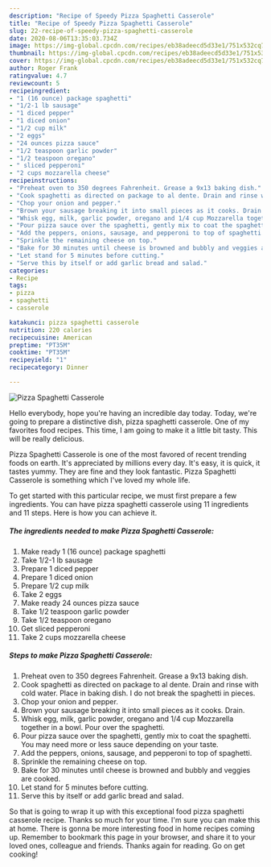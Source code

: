 ```yaml
---
description: "Recipe of Speedy Pizza Spaghetti Casserole"
title: "Recipe of Speedy Pizza Spaghetti Casserole"
slug: 22-recipe-of-speedy-pizza-spaghetti-casserole
date: 2020-08-06T13:35:03.734Z
image: https://img-global.cpcdn.com/recipes/eb38adeecd5d33e1/751x532cq70/pizza-spaghetti-casserole-recipe-main-photo.jpg
thumbnail: https://img-global.cpcdn.com/recipes/eb38adeecd5d33e1/751x532cq70/pizza-spaghetti-casserole-recipe-main-photo.jpg
cover: https://img-global.cpcdn.com/recipes/eb38adeecd5d33e1/751x532cq70/pizza-spaghetti-casserole-recipe-main-photo.jpg
author: Roger Frank
ratingvalue: 4.7
reviewcount: 5
recipeingredient:
- "1 (16 ounce) package spaghetti"
- "1/2-1 lb sausage"
- "1 diced pepper"
- "1 diced onion"
- "1/2 cup milk"
- "2 eggs"
- "24 ounces pizza sauce"
- "1/2 teaspoon garlic powder"
- "1/2 teaspoon oregano"
- " sliced pepperoni"
- "2 cups mozzarella cheese"
recipeinstructions:
- "Preheat oven to 350 degrees Fahrenheit. Grease a 9x13 baking dish."
- "Cook spaghetti as directed on package to al dente. Drain and rinse with cold water. Place in baking dish. I do not break the spaghetti in pieces."
- "Chop your onion and pepper."
- "Brown your sausage breaking it into small pieces as it cooks. Drain."
- "Whisk egg, milk, garlic powder, oregano and 1/4 cup Mozzarella together in a bowl. Pour over the spaghetti."
- "Pour pizza sauce over the spaghetti, gently mix to coat the spaghetti. You may need more or less sauce depending on your taste."
- "Add the peppers, onions, sausage, and pepperoni to top of spaghetti."
- "Sprinkle the remaining cheese on top."
- "Bake for 30 minutes until cheese is browned and bubbly and veggies are cooked."
- "Let stand for 5 minutes before cutting."
- "Serve this by itself or add garlic bread and salad."
categories:
- Recipe
tags:
- pizza
- spaghetti
- casserole

katakunci: pizza spaghetti casserole 
nutrition: 220 calories
recipecuisine: American
preptime: "PT35M"
cooktime: "PT35M"
recipeyield: "1"
recipecategory: Dinner

---
```



![Pizza Spaghetti Casserole](https://img-global.cpcdn.com/recipes/eb38adeecd5d33e1/751x532cq70/pizza-spaghetti-casserole-recipe-main-photo.jpg)

Hello everybody, hope you're having an incredible day today. Today, we're going to prepare a distinctive dish, pizza spaghetti casserole. One of my favorites food recipes. This time, I am going to make it a little bit tasty. This will be really delicious.

Pizza Spaghetti Casserole is one of the most favored of recent trending foods on earth. It's appreciated by millions every day. It's easy, it is quick, it tastes yummy. They are fine and they look fantastic. Pizza Spaghetti Casserole is something which I've loved my whole life.




To get started with this particular recipe, we must first prepare a few ingredients. You can have pizza spaghetti casserole using 11 ingredients and 11 steps. Here is how you can achieve it.

<!--inarticleads1-->

##### The ingredients needed to make Pizza Spaghetti Casserole:

1. Make ready 1 (16 ounce) package spaghetti
1. Take 1/2-1 lb sausage
1. Prepare 1 diced pepper
1. Prepare 1 diced onion
1. Prepare 1/2 cup milk
1. Take 2 eggs
1. Make ready 24 ounces pizza sauce
1. Take 1/2 teaspoon garlic powder
1. Take 1/2 teaspoon oregano
1. Get  sliced pepperoni
1. Take 2 cups mozzarella cheese




<!--inarticleads2-->

##### Steps to make Pizza Spaghetti Casserole:

1. Preheat oven to 350 degrees Fahrenheit. Grease a 9x13 baking dish.
1. Cook spaghetti as directed on package to al dente. Drain and rinse with cold water. Place in baking dish. I do not break the spaghetti in pieces.
1. Chop your onion and pepper.
1. Brown your sausage breaking it into small pieces as it cooks. Drain.
1. Whisk egg, milk, garlic powder, oregano and 1/4 cup Mozzarella together in a bowl. Pour over the spaghetti.
1. Pour pizza sauce over the spaghetti, gently mix to coat the spaghetti. You may need more or less sauce depending on your taste.
1. Add the peppers, onions, sausage, and pepperoni to top of spaghetti.
1. Sprinkle the remaining cheese on top.
1. Bake for 30 minutes until cheese is browned and bubbly and veggies are cooked.
1. Let stand for 5 minutes before cutting.
1. Serve this by itself or add garlic bread and salad.




So that is going to wrap it up with this exceptional food pizza spaghetti casserole recipe. Thanks so much for your time. I'm sure you can make this at home. There is gonna be more interesting food in home recipes coming up. Remember to bookmark this page in your browser, and share it to your loved ones, colleague and friends. Thanks again for reading. Go on get cooking!

